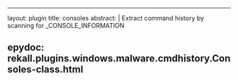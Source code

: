 
---
layout: plugin
title: consoles
abstract: |
    Extract command history by scanning for _CONSOLE_INFORMATION

epydoc: rekall.plugins.windows.malware.cmdhistory.Consoles-class.html
---
